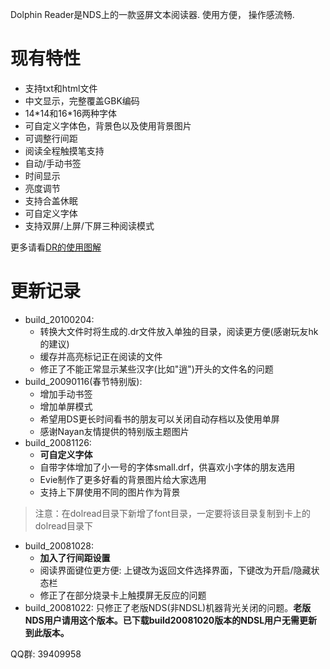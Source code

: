 Dolphin Reader是NDS上的一款竖屏文本阅读器. 使用方便， 操作感流畅.

# 现有特性 #
  * 支持txt和html文件
  * 中文显示，完整覆盖GBK编码
  * 14\*14和16\*16两种字体
  * 可自定义字体色，背景色以及使用背景图片
  * 可调整行间距
  * 阅读全程触摸笔支持
  * 自动/手动书签
  * 时间显示
  * 亮度调节
  * 支持合盖休眠
  * 可自定义字体
  * 支持双屏/上屏/下屏三种阅读模式

更多请看[DR的使用图解](http://dolread.googlecode.com/files/Dolphin_Reader_Usage.pdf)

# 更新记录 #
  * build\_20100204:
    * 转换大文件时将生成的.dr文件放入单独的目录，阅读更方便(感谢玩友hk的建议)
    * 缓存并高亮标记正在阅读的文件
    * 修正了不能正常显示某些汉字(比如"逍")开头的文件名的问题
  * build\_20090116(春节特别版):
    * 增加手动书签
    * 增加单屏模式
    * 希望用DS更长时间看书的朋友可以关闭自动存档以及使用单屏
    * 感谢Nayan友情提供的特别版主题图片
  * build\_20081126:
    * **可自定义字体**
    * 自带字体增加了小一号的字体small.drf，供喜欢小字体的朋友选用
    * Evie制作了更多好看的背景图片给大家选用
    * 支持上下屏使用不同的图片作为背景

> 注意：在dolread目录下新增了font目录，一定要将该目录复制到卡上的dolread目录下

  * build\_20081028:
    * **加入了行间距设置**
    * 阅读界面键位更方便: 上键改为返回文件选择界面，下键改为开启/隐藏状态栏
    * 修正了在部分烧录卡上触摸屏无反应的问题
  * build\_20081022: 只修正了老版NDS(非NDSL)机器背光关闭的问题。**老版NDS用户请用这个版本。已下载build20081020版本的NDSL用户无需更新到此版本。**

QQ群: 39409958